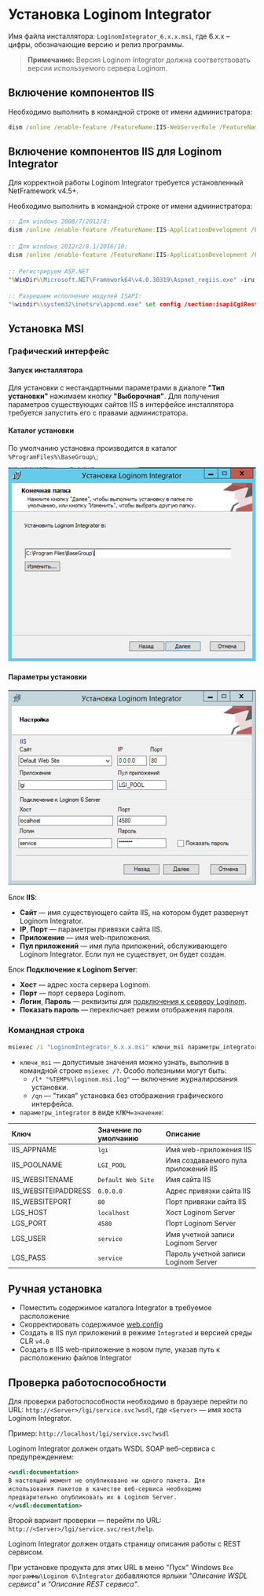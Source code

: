 # Установка Loginom Integrator

Имя файла инсталлятора: `LoginomIntegrator_6.x.x.msi`, где 6.x.x – цифры, обозначающие версию и релиз программы.

> **Примечание:** Версия Loginom Integrator должна соответствовать версии используемого сервера Loginom.

## Включение компонентов IIS

Необходимо выполнить в командной строке от имени администратора:

```cmd
dism /online /enable-feature /FeatureName:IIS-WebServerRole /FeatureName:IIS-WebServer /FeatureName:IIS-WebServerManagementTools /FeatureName:IIS-ManagementScriptingTools
```

## Включение компонентов IIS для Loginom Integrator

Для корректной работы Loginom Integrator требуется установленный NetFramework v4.5+.

Необходимо выполнить в командной строке от имени администратора:

```cmd
:: Для windows 2008/7/2012/8:
dism /online /enable-feature /FeatureName:IIS-ApplicationDevelopment /FeatureName:IIS-ISAPIExtensions /FeatureName:WAS-WindowsActivationService /FeatureName:WAS-ProcessModel /FeatureName:IIS-NetFxExtensibility /FeatureName:WAS-NetFxEnvironment /FeatureName:WAS-ConfigurationAPI /FeatureName:WCF-HTTP-Activation

:: Для windows 2012r2/8.1/2016/10:
dism /online /enable-feature /FeatureName:IIS-ApplicationDevelopment /FeatureName:IIS-ISAPIExtensions /FeatureName:WAS-WindowsActivationService /FeatureName:WAS-ProcessModel /FeatureName:IIS-ASPNET45 /FeatureName:IIS-NetFxExtensibility45 /FeatureName:NetFx4Extended-ASPNET45 /FeatureName:WCF-Services45 /FeatureName:IIS-ISAPIFilter /FeatureName:WCF-HTTP-Activation45

:: Регистрируем ASP.NET
"%WinDir%\Microsoft.NET\Framework64\v4.0.30319\Aspnet_regiis.exe" -iru

:: Разрешаем исполнение модулей ISAPI:
"%windir%\system32\inetsrv\appcmd.exe" set config /section:isapiCgiRestriction /[path='%WinDir%\Microsoft.NET\Framework64\v4.0.30319\aspnet_isapi.dll'].allowed:True
```

## Установка MSI

### Графический интерфейс

#### Запуск инсталлятора

Для установки с нестандартными параметрами в диалоге **"Тип установки"** нажимаем кнопку **"Выборочная"**. Для получения параметров существующих сайтов IIS в интерфейсе инсталлятора требуется запустить его с правами администратора.

#### Каталог установки

По умолчанию установка производится в каталог `%ProgramFiles%\BaseGroup\`;

![](../images/integrator_msi_path.png)

#### Параметры установки

![](../images/integrator_msi_parameters.png)

Блок **IIS**:

* **Сайт** — имя существующего сайта IIS, на котором будет развернут Loginom Integrator.
* **IP**, **Порт** — параметры привязки сайта IIS.
* **Приложение** — имя web-приложения.
* **Пул приложений** — имя пула приложений, обслуживающего Loginom Integrator. Если пул не существует, он будет создан.

Блок **Подключение к Loginom Server**:

* **Хост** — адрес хоста сервера Loginom.
* **Порт** — порт сервера Loginom.
* **Логин**, **Пароль** — реквизиты для [подключения к серверу Loginom](../server/setup.md#uchetnye-zapisi).
* **Показать пароль** — переключает режим отображения пароля.

### Командная строка

```cmd
msiexec /i "LoginomIntegrator_6.x.x.msi" ключи_msi параметры_integrator
```

* `ключи_msi` — допустимые значения можно узнать, выполнив в командной строке `msiexec /?`. Особо полезными могут быть:
  * `/l* "%TEMP%\loginom.msi.log"` — включение журналирования установки.
  * `/qn` — "тихая" установка без отображения графического интерфейса.
* `параметры_integrator` в виде `КЛЮЧ=значение`:

| Ключ | Значение по умолчанию | Описание |
|:--------- |:-------------|:------------- |
| IIS_APPNAME | `lgi` | Имя web-приложения IIS |
| IIS_POOLNAME | `LGI_POOL` | Имя создаваемого пула приложений IIS |
| IIS_WEBSITENAME |  `Default Web Site` | Имя сайта IIS |
| IIS_WEBSITEIPADDRESS | `0.0.0.0` | Адрес привязки сайта IIS |
| IIS_WEBSITEPORT | `80` | Порт привязки сайта IIS |
| LGS_HOST | `localhost` | Хост Loginom Server |
| LGS_PORT | `4580` | Порт Loginom Server |
| LGS_USER | `service` | Имя учетной записи Loginom Server |
| LGS_PASS | `service` | Пароль учетной записи Loginom Server |

## Ручная установка

* Поместить содержимое каталога Integrator в требуемое расположение
* Скорректировать содержимое [web.config](./config.md)
* Создать в IIS пул приложений в режиме `Integrated` и версией среды CLR `v4.0`
* Создать в IIS web-приложение в новом пуле, указав путь к расположению файлов Integrator

## Проверка работоспособности

Для проверки работоспособности необходимо в браузере перейти по URL: `http://<Server>/lgi/service.svc?wsdl`, где `<Server>` — имя хоста Loginom Integrator.

Пример: `http://localhost/lgi/service.svc?wsdl`

Loginom Integrator должен отдать WSDL SOAP веб-сервиса с
предупреждением:

```xml
<wsdl:documentation>
В настоящий момент не опубликовано ни одного пакета. Для
использования пакетов в качестве веб-сервиса необходимо
предварительно опубликовать их в Loginom Server.
</wsdl:documentation>
```

Второй вариант проверки — перейти по URL: `http://<Server>/lgi/service.svc/rest/help`.

Loginom Integrator должен отдать страницу описания работы с REST сервисом.

При установке продукта для этих URL в меню "Пуск" Windows `Все программы\Loginom 6\Integrator` добавляются ярлыки *"Описание WSDL сервиса"* и *"Описание REST сервиса"*.
